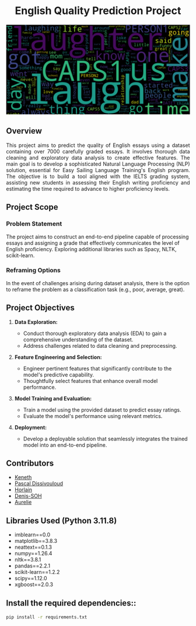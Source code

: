 <h1 align="center">English Quality Prediction Project</h1>

![Banner image](Banner_ml-project.png)
## Overview
<p align="justify">
This project aims to predict the quality of English essays using a dataset containing over 7000 carefully graded essays. It involves thorough data cleaning and exploratory data analysis to create effective features. The main goal is to develop a sophisticated Natural Language Processing (NLP) solution, essential for Easy Sailing Language Training's English program. The objective is to build a tool aligned with the IELTS grading system, assisting new students in assessing their English writing proficiency and estimating the time required to advance to higher proficiency levels.
</p>

## Project Scope

### Problem Statement
The project aims to construct an end-to-end pipeline capable of processing essays and assigning a grade that effectively communicates the level of English proficiency. Exploring additional libraries such as Spacy, NLTK, scikit-learn.
### Reframing Options
In the event of challenges arising during dataset analysis, there is the option to reframe the problem as a classification task (e.g., poor, average, great).

## Project Objectives

1. **Data Exploration:**
   - Conduct thorough exploratory data analysis (EDA) to gain a comprehensive understanding of the dataset.
   - Address challenges related to data cleaning and preprocessing.

2. **Feature Engineering and Selection:**
   - Engineer pertinent features that significantly contribute to the model's predictive capability.
   - Thoughtfully select features that enhance overall model performance.

3. **Model Training and Evaluation:**
   - Train a model using the provided dataset to predict essay ratings.
   - Evaluate the model's performance using relevant metrics.

4. **Deployment:**
   - Develop a deployable solution that seamlessly integrates the trained model into an end-to-end pipeline.

## Contributors

- [Keneth](https://github.com/kenneth6370)
- [Pascal Dissivouloud](https://github.com/Pascal-Dissi)
- [Horlain](https://github.com/Horlain)
- [Denis-SOH](https://github.com/Denis-SOH)
- [Aurelie](https://github.com/AurerlieMassop)

## Libraries Used (Python 3.11.8)

- imblearn==0.0
- matplotlib==3.8.3
- neattext==0.1.3
- numpy==1.26.4
- nltk==3.8.1
- pandas==2.2.1
- scikit-learn==1.2.2
- scipy==1.12.0
- xgboost==2.0.3

## Install the required dependencies::
   ```bash
   pip install -r requirements.txt


